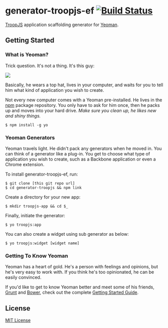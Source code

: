 # generator-troopjs-ef [![Build Status](https://secure.travis-ci.org/garryyao/generator-troopjs-ef.png?branch=master)](https://travis-ci.org/garryyao/generator-troopjs-ef)

[TroopJS](https://github.com/troopjs/troopjs) application scaffolding generator for [Yeoman](http://yeoman.io).


## Getting Started

### What is Yeoman?

Trick question. It's not a thing. It's this guy:

![](http://i.imgur.com/JHaAlBJ.png)

Basically, he wears a top hat, lives in your computer, and waits for you to tell him what kind of application you wish to create.

Not every new computer comes with a Yeoman pre-installed. He lives in the [npm](https://npmjs.org) package repository. You only have to ask for him once, then he packs up and moves into your hard drive. *Make sure you clean up, he likes new and shiny things.*

```
$ npm install -g yo
```

### Yeoman Generators

Yeoman travels light. He didn't pack any generators when he moved in. You can think of a generator like a plug-in. You get to choose what type of application you wish to create, such as a Backbone application or even a Chrome extension.

To install generator-troopjs-ef, run:

```
$ git clone [this git repo url]
$ cd generator-troopjs && npm link
```

Create a directory for your new app:

```
$ mkdir troopjs-app && cd $_
```

Finally, initiate the generator:

```
$ yo troopjs:app
```

You can also create a widget using sub generator as below:

```
$ yo troopjs:widget [widget name]
```

### Getting To Know Yeoman

Yeoman has a heart of gold. He's a person with feelings and opinions, but he's very easy to work with. If you think he's too opinionated, he can be easily convinced.

If you'd like to get to know Yeoman better and meet some of his friends, [Grunt](http://gruntjs.com) and [Bower](http://bower.io), check out the complete [Getting Started Guide](https://github.com/yeoman/yeoman/wiki/Getting-Started).


## License

[MIT License](http://en.wikipedia.org/wiki/MIT_License)
